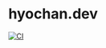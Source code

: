 # hyochan.dev

[![CI](https://github.com/dooboolab-community/expo-router-starter/actions/workflows/ci.yml/badge.svg)](https://github.com/dooboolab-community/expo-router-starter/actions/workflows/ci.yml)

